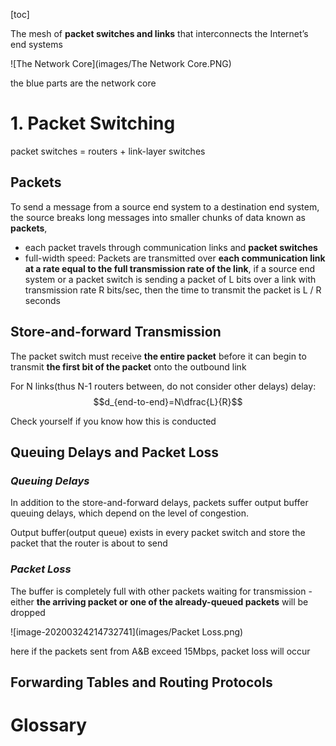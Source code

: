 [toc]

The mesh of **packet switches and links** that interconnects the Internet’s
end systems

![The Network Core](images/The Network Core.PNG)

the blue parts are the network core

# 1. Packet Switching

packet switches = routers + link-layer switches

## Packets

To send a message from a source end system to a destination end system, the source breaks long messages into smaller chunks of data known as **packets**,

- each packet travels through communication links and **packet switches**   
- full-width speed: Packets are transmitted over **each communication link at a rate equal to the full transmission rate of the link**, if a source end system or a packet switch is sending a packet of L bits over a link with transmission rate R bits/sec, then the time to transmit the packet is L / R seconds

## Store-and-forward Transmission

The packet switch must receive **the entire packet** before it can begin to transmit **the first bit of the packet** onto the outbound link

For N links(thus N-1 routers between, do not consider other delays) delay: $$d_{end-to-end}=N\dfrac{L}{R}$$

Check yourself if you know how this is conducted

## Queuing Delays and Packet Loss

### *Queuing Delays*

In addition to the store-and-forward delays, packets suffer output buffer queuing delays, which depend on the level of congestion.

Output buffer(output queue) exists in every packet switch and store the packet that the router is about to send

### *Packet Loss*

The buffer is completely full with other packets waiting for transmission - either **the arriving packet or one of the already-queued packets** will be dropped  

![image-20200324214732741](images/Packet Loss.png)

here if the packets sent from A&B exceed 15Mbps, packet loss will occur

## Forwarding Tables and Routing Protocols







# Glossary